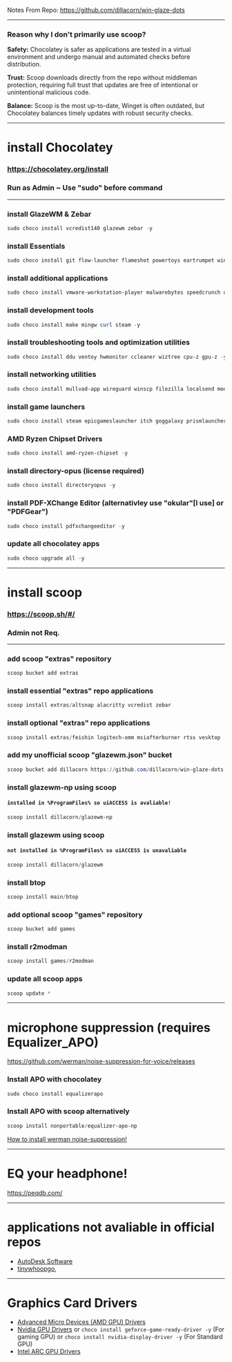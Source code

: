 Notes From Repo: https://github.com/dillacorn/win-glaze-dots

---

### Reason why I don't primarily use scoop?

**Safety:** Chocolatey is safer as applications are tested in a virtual environment and undergo manual and automated checks before distribution.

**Trust:** Scoop downloads directly from the repo without middleman protection, requiring full trust that updates are free of intentional or unintentional malicious code.

**Balance:** Scoop is the most up-to-date, Winget is often outdated, but Chocolatey balances timely updates with robust security checks.

---

# install Chocolatey
### https://chocolatey.org/install
### **Run as Admin** ~ **Use "sudo" before command**

---

### install GlazeWM & Zebar
```powershell
sudo choco install vcredist140 glazewm zebar -y
```

### install Essentials
```powershell
sudo choco install git flow-launcher flameshot powertoys eartrumpet winspy wingetui fastfetch micro nircmd 7zip notepadplusplus everything qimgv mpv -y
```

### install additional applications
```powershell
sudo choco install vmware-workstation-player malwarebytes speedcrunch okular cura-new telegram ungoogled-chromium librewolf keepassxc bitwarden teamviewer krita shotcut gimp qbittorrent screentogif spotify betaflight-configurator obs-studio files flac yt-dlp -y
```

### install development tools
```powershell
sudo choco install make mingw curl steam -y
```

### install troubleshooting tools and optimization utilities
```powershell
sudo choco install ddu ventoy hwmonitor ccleaner wiztree cpu-z gpu-z -y
```

### install networking utilities
```powershell
sudo choco install mullvad-app wireguard winscp filezilla localsend moonlight sunshine obs-ndi -y
```

### install game launchers
```powershell
sudo choco install steam epicgameslauncher itch goggalaxy prismlauncher -y
```

### AMD Ryzen Chipset Drivers
```powershell
sudo choco install amd-ryzen-chipset -y
```

### install directory-opus (license required) 
```powershell
sudo choco install directoryopus -y
```

### install PDF-XChange Editor (alternativley use "okular"[**I use**] or "PDFGear")
```powershell
sudo choco install pdfxchangeeditor -y
```

### update all chocolatey apps
```powershell
sudo choco upgrade all -y
```

---

# install scoop
### https://scoop.sh/#/
### **Admin not Req.**

---

### add scoop "extras" repository
```powershell
scoop bucket add extras
```

### install essential "extras" repo applications
```powershell
scoop install extras/altsnap alacritty vcredist zebar
```

### install optional "extras" repo applications
```powershell
scoop install extras/feishin logitech-omm msiafterburner rtss vesktop
```

### add my unofficial scoop "glazewm.json" bucket
```powershell
scoop bucket add dillacorn https://github.com/dillacorn/win-glaze-dots
```

### install glazewm-np using scoop
#### `installed in %ProgramFiles% so uiACCESS is avaliable!`
```powershell
scoop install dillacorn/glazewm-np
```

### install glazewm using scoop
#### `not installed in %ProgramFiles% so uiACCESS is unavaliable`
```powershell
scoop install dillacorn/glazewm
```

### install btop
```powershell
scoop install main/btop
```

### add optional scoop "games" repository
```powershell
scoop bucket add games
```

### install r2modman
```powershell
scoop install games/r2modman
```

### update all scoop apps
```powershell
scoop update *
```

---

# microphone suppression (requires Equalizer_APO)
https://github.com/werman/noise-suppression-for-voice/releases

### Install APO with chocolatey
```powershell
sudo choco install equalizerapo
```
### Install APO with scoop alternatively
```powershell
scoop install nonportable/equalizer-apo-np
```

[How to install werman noise-suppression!](https://github.com/dillacorn/win-glaze-dots/blob/main/mic_suppression_apo.md)

---

# EQ your headphone!
https://peqdb.com/

---

# applications not avaliable in official repos
- [AutoDesk Software](https://manage.autodesk.com/login?t=/products)
- [tinywhoopgo](https://tinywhoopgo.com/),

---

# Graphics Card Drivers
- [Advanced Micro Devices (AMD GPU) Drivers](https://www.amd.com/en/support/download/drivers.html)
- [Nvidia GPU Drivers](https://www.nvidia.com/en-us/drivers/) or ```choco install geforce-game-ready-driver -y``` (For gaming GPU) or ```choco install nvidia-display-driver -y``` (For Standard GPU)
- [Intel ARC GPU Drivers](https://www.intel.com/content/www/us/en/download/785597/intel-arc-iris-xe-graphics-windows.html)
